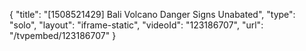 {
    "title": "[1508521429] Bali Volcano Danger Signs Unabated",
    "type": "solo",
    "layout": "iframe-static",
    "videoId": "123186707",
    "url": "\/tvpembed\/123186707"
}